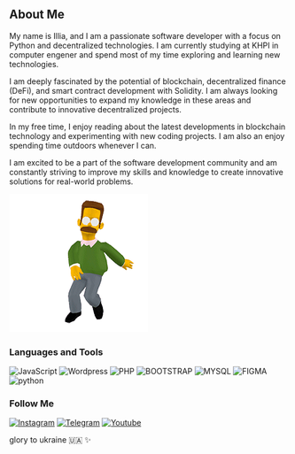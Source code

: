 ## About Me
My name is Illia, and I am a passionate software developer with a focus on Python and decentralized technologies. I am currently studying at KHPI in computer engener and spend most of my time exploring and learning new technologies.

I am deeply fascinated by the potential of blockchain, decentralized finance (DeFi), and smart contract development with Solidity. I am always looking for new opportunities to expand my knowledge in these areas and contribute to innovative decentralized projects.

In my free time, I enjoy reading about the latest developments in blockchain technology and experimenting with new coding projects. I am also an enjoy spending time outdoors whenever I can.

I am excited to be a part of the software development community and am constantly striving to improve my skills and knowledge to create innovative solutions for real-world problems.

![image](assets/dancer_ned.gif)

### Languages and Tools

![JavaScript](https://img.shields.io/badge/-JavaScript-090909?style=for-the-badge&logo=JavaScript) ![Wordpress](https://img.shields.io/badge/-Wordpress-090909?style=for-the-badge&logo=Wordpress) ![PHP](https://img.shields.io/badge/-PHP-090909?style=for-the-badge&logo=PHP) ![BOOTSTRAP](https://img.shields.io/badge/-BOOTSTRAP-090909?style=for-the-badge&logo=BOOTSTRAP) ![MYSQL](https://img.shields.io/badge/-MYSQL-090909?style=for-the-badge&logo=MYSQL) ![FIGMA](https://img.shields.io/badge/-FIGMA-090909?style=for-the-badge&logo=FIGMA) ![python](https://img.shields.io/badge/-python-090909?style=for-the-badge&logo=python)

### Follow Me
[![Instagram](https://img.shields.io/badge/-Instagram-090909?style=for-the-badge&logo=instagram)](https://www.instagram.com/illiaborusov)
[![Telegram](https://img.shields.io/badge/-Telegram-090909?style=for-the-badge&logo=telegram)](https://t.me/illiaborusov)
[![Youtube](https://img.shields.io/badge/-Youtube_Chanel-090909?style=for-the-badge&logo=Youtube)](https://www.youtube.com/channel/UCbWH0lSyaTD0Z7fhy2C9lBw)


glory to ukraine :ukraine: ✨
